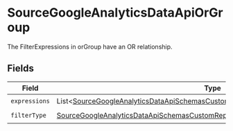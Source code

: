 # SourceGoogleAnalyticsDataApiOrGroup

The FilterExpressions in orGroup have an OR relationship.


## Fields

| Field                                                                                                                                                                                                       | Type                                                                                                                                                                                                        | Required                                                                                                                                                                                                    | Description                                                                                                                                                                                                 |
| ----------------------------------------------------------------------------------------------------------------------------------------------------------------------------------------------------------- | ----------------------------------------------------------------------------------------------------------------------------------------------------------------------------------------------------------- | ----------------------------------------------------------------------------------------------------------------------------------------------------------------------------------------------------------- | ----------------------------------------------------------------------------------------------------------------------------------------------------------------------------------------------------------- |
| `expressions`                                                                                                                                                                                               | List\<[SourceGoogleAnalyticsDataApiSchemasCustomReportsArrayMetricFilterExpression](../../models/shared/SourceGoogleAnalyticsDataApiSchemasCustomReportsArrayMetricFilterExpression.md)>                    | :heavy_check_mark:                                                                                                                                                                                          | N/A                                                                                                                                                                                                         |
| `filterType`                                                                                                                                                                                                | [SourceGoogleAnalyticsDataApiSchemasCustomReportsArrayMetricFilterMetricsFilterFilterType](../../models/shared/SourceGoogleAnalyticsDataApiSchemasCustomReportsArrayMetricFilterMetricsFilterFilterType.md) | :heavy_check_mark:                                                                                                                                                                                          | N/A                                                                                                                                                                                                         |